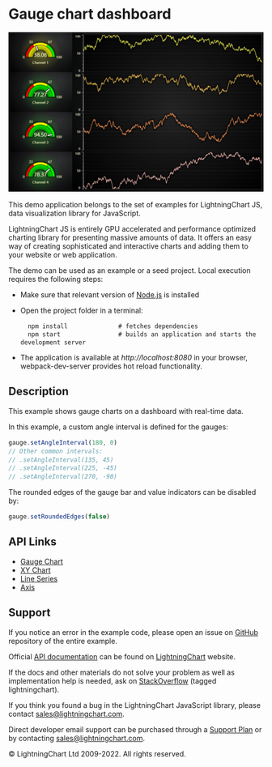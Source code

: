 # Gauge chart dashboard

![Gauge chart dashboard](gaugeDashboard-darkGold.png)

This demo application belongs to the set of examples for LightningChart JS, data visualization library for JavaScript.

LightningChart JS is entirely GPU accelerated and performance optimized charting library for presenting massive amounts of data. It offers an easy way of creating sophisticated and interactive charts and adding them to your website or web application.

The demo can be used as an example or a seed project. Local execution requires the following steps:

-   Make sure that relevant version of [Node.js](https://nodejs.org/en/download/) is installed
-   Open the project folder in a terminal:

          npm install              # fetches dependencies
          npm start                # builds an application and starts the development server

-   The application is available at _http://localhost:8080_ in your browser, webpack-dev-server provides hot reload functionality.


## Description

This example shows gauge charts on a dashboard with real-time data.

In this example, a custom angle interval is defined for the gauges:

```javascript
gauge.setAngleInterval(180, 0)
// Other common intervals:
// .setAngleInterval(135, 45)
// .setAngleInterval(225, -45)
// .setAngleInterval(270, -90)
```

The rounded edges of the gauge bar and value indicators can be disabled by:

```javascript
gauge.setRoundedEdges(false)
```


## API Links

* [Gauge Chart]
* [XY Chart]
* [Line Series]
* [Axis]


## Support

If you notice an error in the example code, please open an issue on [GitHub][0] repository of the entire example.

Official [API documentation][1] can be found on [LightningChart][2] website.

If the docs and other materials do not solve your problem as well as implementation help is needed, ask on [StackOverflow][3] (tagged lightningchart).

If you think you found a bug in the LightningChart JavaScript library, please contact sales@lightningchart.com.

Direct developer email support can be purchased through a [Support Plan][4] or by contacting sales@lightningchart.com.

[0]: https://github.com/Arction/
[1]: https://lightningchart.com/lightningchart-js-api-documentation/
[2]: https://lightningchart.com
[3]: https://stackoverflow.com/questions/tagged/lightningchart
[4]: https://lightningchart.com/support-services/

© LightningChart Ltd 2009-2022. All rights reserved.


[Gauge Chart]: https://lightningchart.com/js-charts/api-documentation/v7.1.0/classes/GaugeChart.html
[XY Chart]: https://lightningchart.com/js-charts/api-documentation/v7.1.0/classes/ChartXY.html
[Line Series]: https://lightningchart.com/js-charts/api-documentation/v7.1.0/classes/LineSeries.html
[Axis]: https://lightningchart.com/js-charts/api-documentation/v7.1.0/classes/Axis.html

